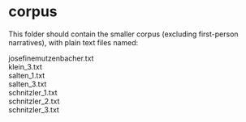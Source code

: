 # corpus

This folder should contain the smaller corpus (excluding first-person narratives), with plain text files named: 

josefinemutzenbacher.txt  
klein_3.txt  
salten_1.txt  
salten_3.txt  
schnitzler_1.txt  
schnitzler_2.txt  
schnitzler_3.txt  
